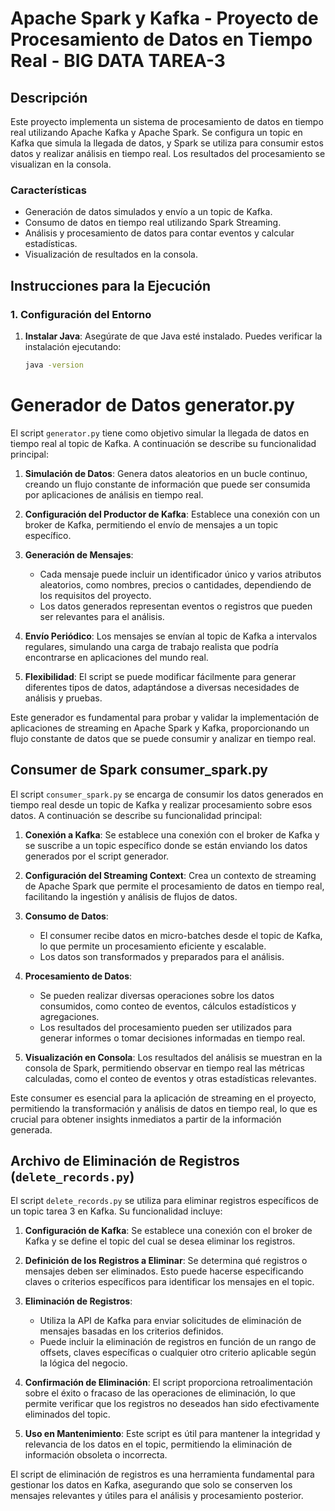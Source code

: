 # Apache Spark y Kafka - Proyecto de Procesamiento de Datos en Tiempo Real - BIG DATA TAREA-3

## Descripción

Este proyecto implementa un sistema de procesamiento de datos en tiempo real utilizando Apache Kafka y Apache Spark. Se configura un topic en Kafka que simula la llegada de datos, y Spark se utiliza para consumir estos datos y realizar análisis en tiempo real. Los resultados del procesamiento se visualizan en la consola.

### Características

- Generación de datos simulados y envío a un topic de Kafka.
- Consumo de datos en tiempo real utilizando Spark Streaming.
- Análisis y procesamiento de datos para contar eventos y calcular estadísticas.
- Visualización de resultados en la consola.

## Instrucciones para la Ejecución

### 1. Configuración del Entorno

1. **Instalar Java**: Asegúrate de que Java esté instalado. Puedes verificar la instalación ejecutando:
   ```bash
   java -version
#  Generador de Datos generator.py
El script `generator.py` tiene como objetivo simular la llegada de datos en tiempo real al topic de Kafka. A continuación se describe su funcionalidad principal:

1. **Simulación de Datos**: Genera datos aleatorios en un bucle continuo, creando un flujo constante de información que puede ser consumida por aplicaciones de análisis en tiempo real.

2. **Configuración del Productor de Kafka**: Establece una conexión con un broker de Kafka, permitiendo el envío de mensajes a un topic específico.

3. **Generación de Mensajes**:
   - Cada mensaje puede incluir un identificador único y varios atributos aleatorios, como nombres, precios o cantidades, dependiendo de los requisitos del proyecto.
   - Los datos generados representan eventos o registros que pueden ser relevantes para el análisis.

4. **Envío Periódico**: Los mensajes se envían al topic de Kafka a intervalos regulares, simulando una carga de trabajo realista que podría encontrarse en aplicaciones del mundo real.

5. **Flexibilidad**: El script se puede modificar fácilmente para generar diferentes tipos de datos, adaptándose a diversas necesidades de análisis y pruebas.

Este generador es fundamental para probar y validar la implementación de aplicaciones de streaming en Apache Spark y Kafka, proporcionando un flujo constante de datos que se puede consumir y analizar en tiempo real.

## Consumer de Spark consumer_spark.py

El script `consumer_spark.py` se encarga de consumir los datos generados en tiempo real desde un topic de Kafka y realizar procesamiento sobre esos datos. A continuación se describe su funcionalidad principal:

1. **Conexión a Kafka**: Se establece una conexión con el broker de Kafka y se suscribe a un topic específico donde se están enviando los datos generados por el script generador.

2. **Configuración del Streaming Context**: Crea un contexto de streaming de Apache Spark que permite el procesamiento de datos en tiempo real, facilitando la ingestión y análisis de flujos de datos.

3. **Consumo de Datos**:
   - El consumer recibe datos en micro-batches desde el topic de Kafka, lo que permite un procesamiento eficiente y escalable.
   - Los datos son transformados y preparados para el análisis.

4. **Procesamiento de Datos**:
   - Se pueden realizar diversas operaciones sobre los datos consumidos, como conteo de eventos, cálculos estadísticos y agregaciones.
   - Los resultados del procesamiento pueden ser utilizados para generar informes o tomar decisiones informadas en tiempo real.

5. **Visualización en Consola**: Los resultados del análisis se muestran en la consola de Spark, permitiendo observar en tiempo real las métricas calculadas, como el conteo de eventos y otras estadísticas relevantes.

Este consumer es esencial para la aplicación de streaming en el proyecto, permitiendo la transformación y análisis de datos en tiempo real, lo que es crucial para obtener insights inmediatos a partir de la información generada.

##  Archivo de Eliminación de Registros (`delete_records.py`)

El script `delete_records.py` se utiliza para eliminar registros específicos de un topic tarea 3 en Kafka. Su funcionalidad incluye:

1. **Configuración de Kafka**: Se establece una conexión con el broker de Kafka y se define el topic del cual se desea eliminar los registros.

2. **Definición de los Registros a Eliminar**: Se determina qué registros o mensajes deben ser eliminados. Esto puede hacerse especificando claves o criterios específicos para identificar los mensajes en el topic.

3. **Eliminación de Registros**:
   - Utiliza la API de Kafka para enviar solicitudes de eliminación de mensajes basadas en los criterios definidos.
   - Puede incluir la eliminación de registros en función de un rango de offsets, claves específicas o cualquier otro criterio aplicable según la lógica del negocio.

4. **Confirmación de Eliminación**: El script proporciona retroalimentación sobre el éxito o fracaso de las operaciones de eliminación, lo que permite verificar que los registros no deseados han sido efectivamente eliminados del topic.

5. **Uso en Mantenimiento**: Este script es útil para mantener la integridad y relevancia de los datos en el topic, permitiendo la eliminación de información obsoleta o incorrecta.

El script de eliminación de registros es una herramienta fundamental para gestionar los datos en Kafka, asegurando que solo se conserven los mensajes relevantes y útiles para el análisis y procesamiento posterior.
